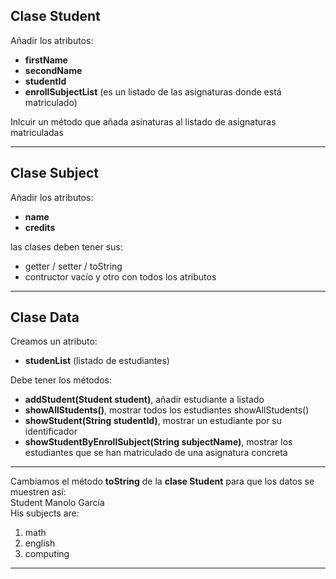 ## Clase Student
Añadir los atributos:
- **firstName**
- **secondName**
- **studentId**
- **enrollSubjectList** (es un listado de las asignaturas donde está matriculado)

Inlcuir un método que añada asinaturas al listado de asignaturas matriculadas

---
## Clase Subject
Añadir los atributos:
- **name**
- **credits**

las clases deben tener sus:
- getter / setter / toString
- contructor vacío y otro con todos los atributos

---
## Clase Data
Creamos un atributo:
- **studenList** (listado de estudiantes)

Debe tener los métodos:
- **addStudent(Student student)**, añadir estudiante a listado
- **showAllStudents()**, mostrar todos los estudiantes showAllStudents()
- **showStudent(String studentId)**, mostrar un estudiante por su identificador 
- **showStudentByEnrollSubject(String subjectName)**, mostrar los estudiantes que se han matriculado de una asignatura concreta

---
Cambiamos el método **toString** de la **clase Student** para que los datos se muestren así:  
Student Manolo García  
His subjects are:  
1. math  
2. english  
3. computing  
---